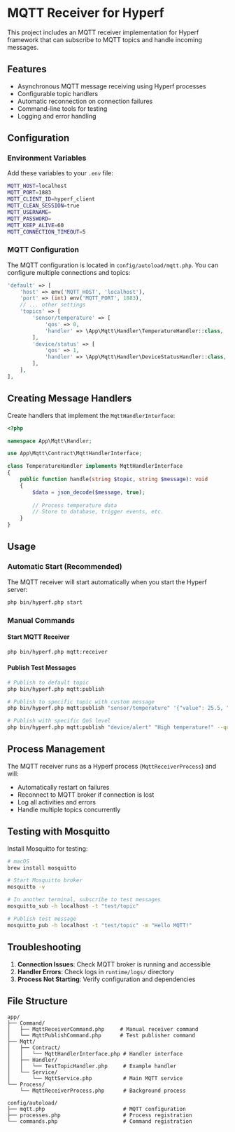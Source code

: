 # MQTT Receiver for Hyperf

This project includes an MQTT receiver implementation for Hyperf framework that can subscribe to MQTT topics and handle incoming messages.

## Features

- Asynchronous MQTT message receiving using Hyperf processes
- Configurable topic handlers
- Automatic reconnection on connection failures
- Command-line tools for testing
- Logging and error handling

## Configuration

### Environment Variables

Add these variables to your `.env` file:

```bash
MQTT_HOST=localhost
MQTT_PORT=1883
MQTT_CLIENT_ID=hyperf_client
MQTT_CLEAN_SESSION=true
MQTT_USERNAME=
MQTT_PASSWORD=
MQTT_KEEP_ALIVE=60
MQTT_CONNECTION_TIMEOUT=5
```

### MQTT Configuration

The MQTT configuration is located in `config/autoload/mqtt.php`. You can configure multiple connections and topics:

```php
'default' => [
    'host' => env('MQTT_HOST', 'localhost'),
    'port' => (int) env('MQTT_PORT', 1883),
    // ... other settings
    'topics' => [
        'sensor/temperature' => [
            'qos' => 0,
            'handler' => \App\Mqtt\Handler\TemperatureHandler::class,
        ],
        'device/status' => [
            'qos' => 1,
            'handler' => \App\Mqtt\Handler\DeviceStatusHandler::class,
        ],
    ],
],
```

## Creating Message Handlers

Create handlers that implement the `MqttHandlerInterface`:

```php
<?php

namespace App\Mqtt\Handler;

use App\Mqtt\Contract\MqttHandlerInterface;

class TemperatureHandler implements MqttHandlerInterface
{
    public function handle(string $topic, string $message): void
    {
        $data = json_decode($message, true);
        
        // Process temperature data
        // Store to database, trigger events, etc.
    }
}
```

## Usage

### Automatic Start (Recommended)

The MQTT receiver will start automatically when you start the Hyperf server:

```bash
php bin/hyperf.php start
```

### Manual Commands

#### Start MQTT Receiver

```bash
php bin/hyperf.php mqtt:receiver
```

#### Publish Test Messages

```bash
# Publish to default topic
php bin/hyperf.php mqtt:publish

# Publish to specific topic with custom message
php bin/hyperf.php mqtt:publish "sensor/temperature" '{"value": 25.5, "unit": "C"}'

# Publish with specific QoS level
php bin/hyperf.php mqtt:publish "device/alert" "High temperature!" --qos=1
```

## Process Management

The MQTT receiver runs as a Hyperf process (`MqttReceiverProcess`) and will:

- Automatically restart on failures
- Reconnect to MQTT broker if connection is lost
- Log all activities and errors
- Handle multiple topics concurrently

## Testing with Mosquitto

Install Mosquitto for testing:

```bash
# macOS
brew install mosquitto

# Start Mosquitto broker
mosquitto -v

# In another terminal, subscribe to test messages
mosquitto_sub -h localhost -t "test/topic"

# Publish test message
mosquitto_pub -h localhost -t "test/topic" -m "Hello MQTT!"
```

## Troubleshooting

1. **Connection Issues**: Check MQTT broker is running and accessible
2. **Handler Errors**: Check logs in `runtime/logs/` directory
3. **Process Not Starting**: Verify configuration and dependencies

## File Structure

```
app/
├── Command/
│   ├── MqttReceiverCommand.php     # Manual receiver command
│   └── MqttPublishCommand.php      # Test publisher command
├── Mqtt/
│   ├── Contract/
│   │   └── MqttHandlerInterface.php # Handler interface
│   ├── Handler/
│   │   └── TestTopicHandler.php     # Example handler
│   └── Service/
│       └── MqttService.php          # Main MQTT service
└── Process/
    └── MqttReceiverProcess.php      # Background process

config/autoload/
├── mqtt.php                         # MQTT configuration
├── processes.php                    # Process registration
└── commands.php                     # Command registration
```